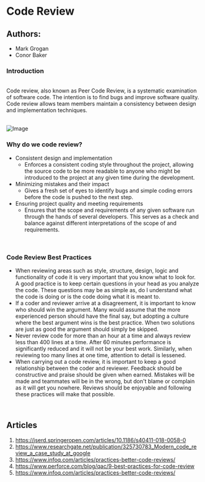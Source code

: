 # **Code Review**

## **Authors:**
* Mark Grogan
* Conor Baker

### **Introduction**
<br>
Code review, also known as Peer Code Review, is a systematic examination of software code. The intention is to find bugs and improve software quality. Code review allows team members maintain a consistency between design and implementation techniques.
<br>
<br>

![Image](https://i.imgur.com/3JVclYV.png)
<br>

### **Why do we code review?**


- Consistent design and implementation
  - Enforces a consistent coding style throughout the project, allowing the source code to be more readable to anyone who might be introduced to the project at any given time during the development.
- Minimizing mistakes and their impact
  - Gives a fresh set of eyes to identify bugs and simple coding errors before the code is pushed to the next step.    
- Ensuring project quality and meeting requirements 
  - Ensures that the scope and requirements of any given software run through the hands of several developers. This serves as a check and balance against different interpretations of the scope of and requirements.


<br>

### **Code Review Best Practices**


- When reviewing areas such as style, structure, design, logic and functionality of code it is very important that you know what to look for. A good practice is to keep certain questions in your head as you analyze the code. These questions may be as simple as, do I understand what the code is doing or is the code doing what it is meant to.
- If a coder and reviewer arrive at a disagreement, it is important to know who should win the argument. Many would assume that the more experienced person should have the final say, but adopting a culture where the best argument wins is the best practice. When two solutions are just as good the argument should simply be skipped.
- Never review code for more than an hour at a time and always review less than 400 lines at a time. After 60 minutes performance is significantly reduced and it will not be your best work. Similarly, when reviewing too many lines at one time, attention to detail is lessened.
- When carrying out a code review, it is important to keep a good relationship between the coder and reviewer. Feedback should be constructive and praise should be given when earned. Mistakes will be made and teammates will be in the wrong, but don't blame or complain as it will get you nowhere. Reviews should be enjoyable and following these practices will make that possible.





<br>


## **Articles**
1. https://jserd.springeropen.com/articles/10.1186/s40411-018-0058-0
2. https://www.researchgate.net/publication/325730783_Modern_code_review_a_case_study_at_google
3. https://www.infoq.com/articles/practices-better-code-reviews/
4.  https://www.perforce.com/blog/qac/9-best-practices-for-code-review
5.  https://www.infoq.com/articles/practices-better-code-reviews/
 
